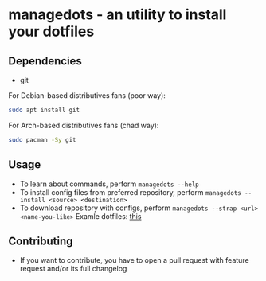 
# managedots - an utility to install your dotfiles

## Dependencies
- git

For Debian-based distributives fans (poor way):
```bash
sudo apt install git
```
For Arch-based distributives fans (chad way):
```bash
sudo pacman -Sy git
```

## Usage
- To learn about commands, perform ```managedots --help```
- To install config files from preferred repository, perform ```managedots --install <source> <destination>```
- To download repository with configs, perform ```managedots --strap <url> <name-you-like>```
Examle dotfiles: [this](https://github.com/fedya-eremin/dotfiles)

## Contributing
- If you want to contribute, you have to open a pull request with feature request and/or its full changelog

